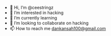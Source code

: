 - 👋 Hi, I’m @ceestringz
- 👀 I’m interested in hacking
- 🌱 I’m currently learning
- 💞️ I’m looking to collaborate on hacking
- 📫 How to reach me dankansah100@gmail.com

<!---
ceestringz/ceestringz is a ✨ special ✨ repository because its `README.md` (this file) appears on your GitHub profile.
You can click the Preview link to take a look at your changes.
--->
